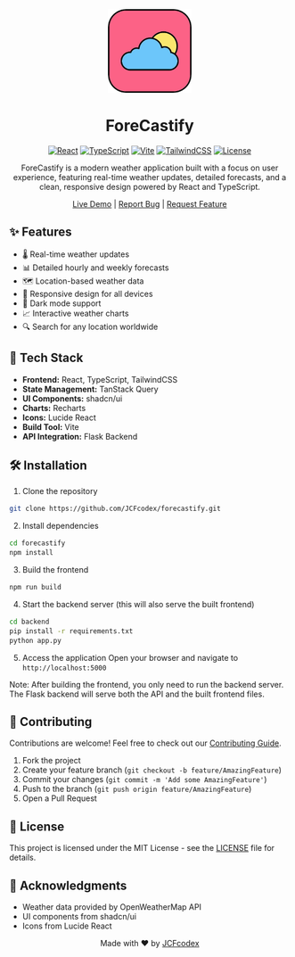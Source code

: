 <div align="center">

<img src="src/assets/forecastify-logo.png" width="150" height="150" alt="ForeCastify Logo"/>

# ForeCastify

[![React](https://img.shields.io/badge/React-18.3.1-61dafb?style=flat&logo=react)](https://reactjs.org/)
[![TypeScript](https://img.shields.io/badge/TypeScript-5.0.0-blue?style=flat&logo=typescript)](https://www.typescriptlang.org/)
[![Vite](https://img.shields.io/badge/Vite-5.0.0-646CFF?style=flat&logo=vite)](https://vitejs.dev/)
[![TailwindCSS](https://img.shields.io/badge/Tailwind_CSS-3.4.0-38B2AC?style=flat&logo=tailwind-css)](https://tailwindcss.com/)
[![License](https://img.shields.io/badge/License-MIT-orange?style=flat)](LICENSE)

ForeCastify is a modern weather application built with a focus on user experience, featuring real-time weather updates, detailed forecasts, and a clean, responsive design powered by React and TypeScript.

[Live Demo](https://run.gptengineer.app/projects/84fb3b43-c258-4034-949e-c2c9a45d527f/improve) | [Report Bug](https://github.com/JCFcodex/forecastify/issues) | [Request Feature](https://github.com/JCFcodex/forecastify/issues)

</div>

## ✨ Features

- 🌡️ Real-time weather updates
- 📊 Detailed hourly and weekly forecasts
- 🗺️ Location-based weather data
- 📱 Responsive design for all devices
- 🌙 Dark mode support
- 📈 Interactive weather charts
- 🔍 Search for any location worldwide

## 🚀 Tech Stack

- **Frontend:** React, TypeScript, TailwindCSS
- **State Management:** TanStack Query
- **UI Components:** shadcn/ui
- **Charts:** Recharts
- **Icons:** Lucide React
- **Build Tool:** Vite
- **API Integration:** Flask Backend

## 🛠️ Installation

1. Clone the repository
```bash
git clone https://github.com/JCFcodex/forecastify.git
```

2. Install dependencies
```bash
cd forecastify
npm install
```

3. Build the frontend
```bash
npm run build
```

4. Start the backend server (this will also serve the built frontend)
```bash
cd backend
pip install -r requirements.txt
python app.py
```

5. Access the application
Open your browser and navigate to `http://localhost:5000`

Note: After building the frontend, you only need to run the backend server. The Flask backend will serve both the API and the built frontend files.

## 🤝 Contributing

Contributions are welcome! Feel free to check out our [Contributing Guide](CONTRIBUTING.md).

1. Fork the project
2. Create your feature branch (`git checkout -b feature/AmazingFeature`)
3. Commit your changes (`git commit -m 'Add some AmazingFeature'`)
4. Push to the branch (`git push origin feature/AmazingFeature`)
5. Open a Pull Request

## 📝 License

This project is licensed under the MIT License - see the [LICENSE](LICENSE) file for details.

## 🙏 Acknowledgments

- Weather data provided by OpenWeatherMap API
- UI components from shadcn/ui
- Icons from Lucide React

<div align="center">

Made with ❤️ by [JCFcodex](https://github.com/JCFcodex)

</div>